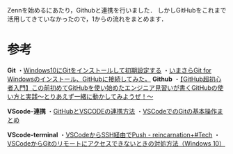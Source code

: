 
Zennを始めるにあたり，Githubと連携を行いました．
しかしGitHubをこれまで活用してきていなかったので，1からの流れをまとめます．



# 参考
**Git**
・[Windows10にGitをインストールして初期設定する](https://qiita.com/taketakekaho/items/75161e1273dca98cb4e1)
・[いまさらGit for Windowsのインストール、GitHubに接続してみた。](https://qiita.com/manabu-watanabe/items/ecf1b434baf305adaa00)
**Github**
・[【GitHub超初心者入門】この前初めてGitHubを使い始めたエンジニア見習いが書くGitHubの使い方と実践～とりあえず一緒に動かしてみようぜ！～](https://qiita.com/nnahito/items/565f8755e70c51532459)

**VScode-連携**
・[GitHubとVSCODEの連携方法](https://qiita.com/yu0313/items/4f95fc0b7e544c42e107)
・[VSCodeでのGitの基本操作まとめ](https://qiita.com/y-tsutsu/items/2ba96b16b220fb5913be)

**VScode-terminal**
・[VSCodeからSSH経由でPush - reincarnation+#Tech](https://reincarnation-plus.gitbook.io/project/other/push_github_ssh)
・[VSCodeからGitのリモートにアクセスできないときの対処方法（Windows 10）](https://qiita.com/y-tsutsu/items/ec984831e6c8262d3ff7)